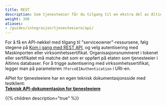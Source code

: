 ```yaml
---
title: REST
description: Som tjenesteeier får du tilgang til en ekstra del av Altinns REST-api. Selv om du er tjenesteeier vil du også kunne ha behov for den åpne delen av REST APIet. 
weight: 300
aliases:
- /guides/integrasjon/tjenesteeiere/api/
---
```


For å få en API-nøkkel med tilgang til "serviceowner"-ressursene, følg stegene på [Kom i gang med REST API](/docs/api/rest-api/kom-i-gang/), og velg autentisering med Maskinporten eller virksomhetssertifikat. Organisasjonsnummeret i tokenet eller sertifikatet må matche det som er oppført på etaten som tjenesteeier i Altinns databaser. For å trigge autentisering med virksomhetssertifikat, legger man på parameteren `?ForceEIAuthentication` i URI-en.

APIet for tjenesteeiere har en egen teknisk dokumentasjonsside med testklient: <br> **[Teknisk API-dokumentasjon for tjenesteeiere](https://www.altinn.no/api/serviceowner/help)**



{{% children description="true" %}}
